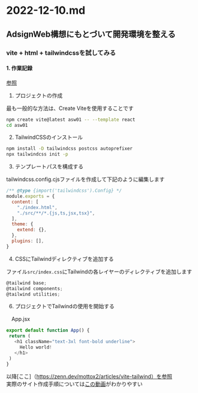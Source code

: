 # 2022-12-10.md

## AdsignWeb構想にもとづいて開発環境を整える

### vite + html + tailwindcssを試してみる


#### 1. 作業記録

[参照](https://tailwindcss.com/docs/guides/vite)

1. プロジェクトの作成

最も一般的な方法は、Create Viteを使用することです

```bash
npm create vite@latest asw01 -- --template react
cd asw01
```

2. TailwindCSSのインストール

```bash
npm install -D tailwindcss postcss autoprefixer
npx tailwindcss init -p
```
3. テンプレートパスを構成する

tailwindcss.config.cjsファイルを作成して下記のように編集します  

```javascript tailwindcss.config.cjs
/** @type {import('tailwindcss').Config} */
module.exports = {
  content: [
    "./index.html",
    "./src/**/*.{js,ts,jsx,tsx}",
  ],
  theme: {
    extend: {},
  },
  plugins: [],
}
```

4. CSSにTailwindディレクティブを追加する

ファイル`src/index.css`にTailwindの各レイヤーのディレクティブを追加します

```javascript
@tailwind base;
@tailwind components;
@tailwind utilities;
```

6. プロジェクトでTailwindの使用を開始する

　App.jsx
 
 ```javascript
 export default function App() {
  return (
    <h1 className="text-3xl font-bold underline">
      Hello world!
    </h1>
  )
}
 ```




以降[ここ]（https://zenn.dev/mottox2/articles/vite-tailwind）を参照  
実際のサイト作成手順については[この動画](https://youtu.be/82cN8zwDhbY?t=74)がわかりやすい  


